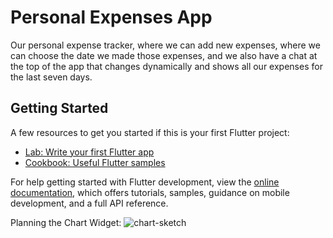# Personal Expenses App

Our personal expense tracker, where we can add new expenses, where we can choose the date we made those expenses, and we also have a chat at the top of the app that changes dynamically and shows all our expenses for the last seven days.

## Getting Started

A few resources to get you started if this is your first Flutter project:

- [Lab: Write your first Flutter app](https://docs.flutter.dev/get-started/codelab)
- [Cookbook: Useful Flutter samples](https://docs.flutter.dev/cookbook)

For help getting started with Flutter development, view the
[online documentation](https://docs.flutter.dev/), which offers tutorials,
samples, guidance on mobile development, and a full API reference.

Planning the Chart Widget:
![chart-sketch](https://user-images.githubusercontent.com/24736461/218472762-b85fdf57-6025-457e-8543-515d85d4c1f5.png)
